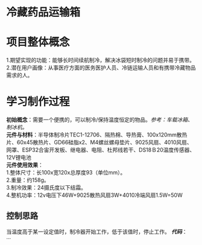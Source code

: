  冷藏药品运输箱
====
# 项目整体概念
1.期望实现的功能：能够长时间续航制冷，解决冰袋短时制冷的问题并易于携带。  
2.潜在用户画像：从事医疗方面的医务医护人员、冷链运输人员和有携带冷藏物品需求的人。  
# 学习制作过程
**初始概念**：需要一个便携的，可以制冷/保持温度恒定的物品。*参考：车载冰箱、制冰机。*  
**元件与材料**：半导体制冷片TEC1-12706、隔热棉、导热膏、100x120mm散热片、60x45散热片、GD66硅脂x2、M4螺丝螺母垫片、9025风扇、4010风扇、网罩、ESP32合宙开发板、继电器、电阻、杜邦线若干、DS18Ｂ20温度传感器、12V锂电池  
**元件使用效果**：  
1.整体尺寸：长100x宽120x总厚度93（单位mm）。  
2.重量：约158g。  
3.制冷效果：24摄氏度以下结霜。   
4.整机功率：12v电压下46W+9025散热风扇3W+4010冷端风扇1.5W=50W  

## 控制思路
当温度高于某一设定值时，制冷器开始工作，低于该值时，停止工作。
***代码***：  
···
